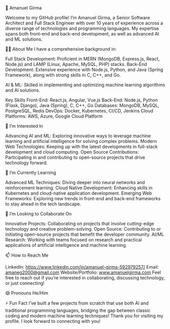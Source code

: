 👋 Amanuel Girma

Welcome to my GitHub profile! I’m Amanuel Girma, a Senior Software Architect and Full Stack Engineer with over 10 years of experience across a diverse range of technologies and programming languages. My expertise spans both front-end and back-end development, as well as advanced AI and ML solutions.

👨‍💻 About Me
I have a comprehensive background in:

Full Stack Development: Proficient in MERN (MongoDB, Express.js, React, Node.js) and LAMP (Linux, Apache, MySQL, PHP) stacks.
Back-End Development: Extensive experience with Node.js, Python, and Java (Spring Framework), along with strong skills in C, C++, and Go.

AI & ML: Skilled in implementing and optimizing machine learning algorithms and AI solutions.

Key Skills
Front-End: React.js, Angular, Vue.js
Back-End: Node.js, Python (Flask, Django), Java (Spring), C, C++, Go
Databases: MongoDB, MySQL, PostgreSQL, Redis
DevOps: Docker, Kubernetes, CI/CD, Jenkins
Cloud Platforms: AWS, Azure, Google Cloud Platform

👀 I’m Interested In

Advancing AI and ML: Exploring innovative ways to leverage machine learning and artificial intelligence for solving complex problems.
Modern Web Technologies: Keeping up with the latest developments in full-stack development and cloud computing.
Open Source Contributions: Participating in and contributing to open-source projects that drive technology forward.

🌱 I’m Currently Learning

Advanced ML Techniques: Diving deeper into neural networks and reinforcement learning.
Cloud Native Development: Enhancing skills in Kubernetes and cloud-native application development.
Emerging Web Frameworks: Exploring new trends in front-end and back-end frameworks to stay ahead in the tech landscape.

💞️ I’m Looking to Collaborate On

Innovative Projects: Collaborating on projects that involve cutting-edge technology and creative problem-solving.
Open Source: Contributing to or initiating open-source projects that benefit the developer community.
AI/ML Research: Working with teams focused on research and practical applications of artificial intelligence and machine learning.

📫 How to Reach Me

LinkedIn: https://www.linkedin.com/in/amanuel-girma-592979257/
Email: amaneg2000@gmail.com
Website/Portfolio: www.amanuelgirma.com 
Feel free to reach out if you’re interested in collaborating, discussing technology, or just connecting!

😄 Pronouns
He/Him

⚡ Fun Fact
I’ve built a few projects from scratch that use both AI and traditional programming languages, bridging the gap between classic coding and modern machine learning techniques!
Thank you for visiting my profile. I look forward to connecting with you!

